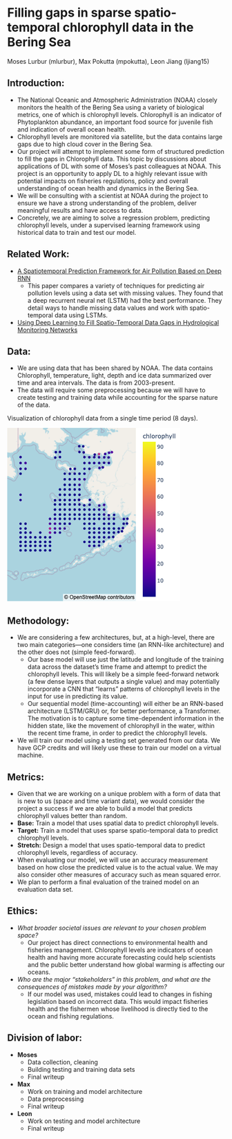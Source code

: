 # Filling gaps in sparse spatio-temporal chlorophyll data in the Bering Sea
 Moses Lurbur (mlurbur), Max Pokutta (mpokutta), Leon Jiang (ljiang15)

## Introduction: 
- The National Oceanic and Atmospheric Administration (NOAA) closely monitors the health of the Bering Sea using a variety of biological metrics, one of which is chlorophyll levels. Chlorophyll is an indicator of Phytoplankton abundance, an important food source for juvenile fish and indication of overall ocean health.
- Chlorophyll levels are monitored via satellite, but the data contains large gaps due to high cloud cover in the Bering Sea.
- Our project will attempt to implement some form of structured prediction to fill the gaps in Chlorophyll data.
This topic by discussions about applications of DL with some of Moses’s past colleagues at NOAA. This project is an opportunity to apply DL to a highly relevant issue with potential impacts on fisheries regulations, policy and overall understanding of ocean health and dynamics in the Bering Sea.
- We will be consulting with a scientist at NOAA during the project to ensure we have a strong understanding of the problem, deliver meaningful results and have access to data.
- Concretely, we are aiming to solve a regression problem, predicting chlorophyll levels, under a supervised learning framework using historical data to train and test our model.

## Related Work:
- [A Spatiotemporal Prediction Framework for Air Pollution Based on Deep RNN](https://pdfs.semanticscholar.org/06ba/40867d0afef04de404ceefbcf990dec80109.pdf)
  - This paper compares a variety of techniques for predicting air pollution levels using a data set with missing values. They found that a deep recurrent neural net (LSTM) had the best performance. They detail ways to handle missing data values and work with spatio-temporal data using LSTMs.
- [Using Deep Learning to Fill Spatio-Temporal Data Gaps in Hydrological Monitoring Networks](https://hess.copernicus.org/preprints/hess-2019-196/hess-2019-196.pdf)

## Data:
- We are using data that has been shared by NOAA.
The data contains Chlorophyll, temperature, light, depth and ice data summarized over time and area intervals. The data is from 2003-present.
- The data will require some preprocessing because we will have to create testing and training data while accounting for the sparse nature of the data.
 
Visualization of chlorophyll data from a single time period (8 days).

![Alt text](/imgs/plot.png)
 
## Methodology: 
- We are considering a few architectures, but, at a high-level, there are two main categories—one considers time (an RNN-like architecture) and the other does not (simple feed-forward).
  - Our base model will use just the latitude and longitude of the training data across the dataset’s time frame and attempt to predict the chlorophyll levels. This will likely be a simple feed-forward network (a few dense layers that outputs a single value) and may potentially incorporate a CNN that “learns” patterns of chlorophyll levels in the input for use in predicting its value.
  - Our sequential model (time-accounting) will either be an RNN-based architecture (LSTM/GRU) or, for better performance, a Transformer. The motivation is to capture some time-dependent information in the hidden state, like the movement of chlorophyll in the water, within the recent time frame, in order to predict the chlorophyll levels.
- We will train our model using a testing set generated from our data. We have GCP credits and will likely use these to train our model on a virtual machine.
## Metrics: 
- Given that we are working on a unique problem with a form of data that is new to us (space and time variant data), we would consider the project a success if we are able to build a model that predicts chlorophyll values better than random.
- **Base:** Train a model that uses spatial data to predict chlorophyll levels.
- **Target:** Train a model that uses sparse spatio-temporal data to predict chlorophyll levels.
- **Stretch:** Design a model that uses spatio-temporal data to predict chlorophyll levels, regardless of accuracy.
- When evaluating our model, we will use an accuracy measurement based on how close the predicted value is to the actual value. We may also consider other measures of accuracy such as mean squared error.
- We plan to perform a final evaluation of the trained model on an evaluation data set. 
 
## Ethics: 
- _What broader societal issues are relevant to your chosen problem space?_ 
  - Our project has direct connections to environmental health and fisheries management. Chlorophyll levels are indicators of ocean health and having more accurate forecasting could help scientists and the public better understand how global warming is affecting our oceans.
- _Who are the major “stakeholders” in this problem, and what are the consequences of mistakes made by your algorithm?_
  - If our model was used, mistakes could lead to changes in fishing legislation based on incorrect data. This would impact fisheries health and the fishermen whose livelihood is directly tied to the ocean and fishing regulations.
 
## Division of labor: 
- **Moses**
  - Data collection, cleaning
  - Building testing and training data sets
  - Final writeup 
- **Max**
  - Work on training and model architecture
  - Data preprocessing
  - Final writeup
- **Leon**
  - Work on testing and model architecture
  - Final writeup
